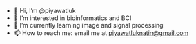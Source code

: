 - 👋 Hi, I’m @piyawatluk
- 👀 I’m interested in bioinformatics and BCI
- 🌱 I’m currently learning image and signal processing
- 📫 How to reach me: email me at piyawatluknatin@gmail.com

<!---
piyawatluk/piyawatluk is a ✨ special ✨ repository because its `README.md` (this file) appears on your GitHub profile.
You can click the Preview link to take a look at your changes.
--->
